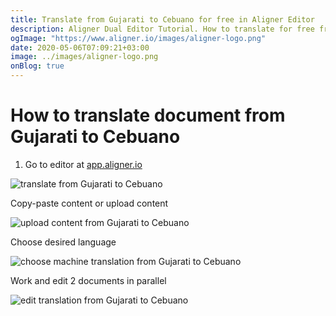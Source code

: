 ```yaml
---
title: Translate from Gujarati to Cebuano for free in Aligner Editor
description: Aligner Dual Editor Tutorial. How to translate for free from Gujarati to Cebuano. Aligner is multilingual document management platform. 
ogImage: "https://www.aligner.io/images/aligner-logo.png"
date: 2020-05-06T07:09:21+03:00
image: ../images/aligner-logo.png
onBlog: true
---
```


# How to translate document from Gujarati to Cebuano

1. Go to editor at [app.aligner.io](https://app.aligner.io "Aligner App web page")

![translate from Gujarati to Cebuano](../aligner-blank-editor.png "translate from Gujarati to Cebuano")

Copy-paste content or upload content

![upload content from Gujarati to Cebuano](../aligner-uploaded-document.png "upload content from Gujarati to Cebuano")

Choose desired language

![choose machine translation from Gujarati to Cebuano](../aligner-language-dropdown.png "choose machine translation from Gujarati to Cebuano")

Work and edit 2 documents in parallel

![edit translation from Gujarati to Cebuano](../aligner-double-sitded-editor.png "edit translation from Gujarati to Cebuano")

